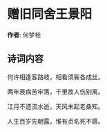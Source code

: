 # 赠旧同舍王景阳

**作者**: 何梦桂

## 诗词内容

何许相逢客路岐，相看须鬓各成丝。

两年衰病苦牢落，千里故人伤别离。

江月不遗流水逝，天风未起老桑知。

人生百岁先朝露，惟有贞名死不隳。

